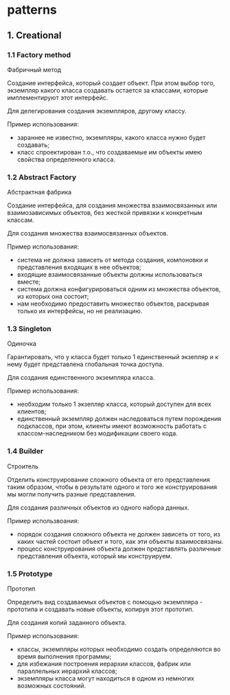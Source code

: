 # patterns

## 1. Creational
### 1.1 Factory method
Фабричный метод 

Создание интерфейса, который создает объект. При этом выбор того, экземпляр какого класса создавать остается за классами, 
которые имплементируют этот интерфейс.

Для делегирования создания экземпляров, другому классу.

Пример использования:
- зараннее не известно, экземпляры, какого класса нужно будет создавать;
- класс спроектирован т.о., что создаваемые им объекты имею свойства определенного класса.

### 1.2 Abstract Factory
Абстрактная фабрика

Создание интерфейса, для создания множества взаимосвязанных или взаимозависимых объектов, без жесткой привязки к конкретным классам.

Для создания множества взаимосвязанных объектов.

Пример использования:
- система не должна зависеть от метода создания, компоновки и представления входящих в нее объектов;
- входящие взаимосвязанные объекты должны использоваться вместе;
- система должна конфигурироваться одним из множества объектов, из которых она состоит;
- нам необходимо предоставить множество объектов, раскрывая только их интерфейсы, но не реализацию.

### 1.3 Singleton
Одиночка

Гарантировать, что у класса будет только 1 единственный экзепляр и к нему  будет представлена глобальная точка доступа.

Для создания единственного экземпляра класса.

Пример использования:
- необходим только 1 экзепляр класса, который доступен для всех клиентов;
- единственный экземпляр должен наследоваться путем порождения подклассов, при этом, клиенты имеют возможность работать с классом-наследником без модификации своего кода.

### 1.4 Builder
Строитель

Отделить конструирование сложного объекта от его представления таким образом, чтобы в результате одного и того же конструирования 
мы могли получить разные представления.

Для создания различных объектов  из одного набора данных.

Пример использвоания:
- порядок создания сложного объекта не должен зависеть от того, из каких частей состоит объект и того, как эти объекты взаимосвязаны.
- процесс конструирования объекта должен представлять различные представления объекта, который мы конструируем.

### 1.5 Prototype
Прототип

Определить вид создаваемых объектов с помощью экземпляра - прототипа и создавать новые объекты, копируя этот прототип.

Для создания копий заданного объекта.

Пример использования:
- классы, экземпляры которых  необходимо создать определяются во время выполнения программы;
- для избежания построения иерархии классов, фабрик или параллельных  иерархий классов;
- экземпляры класса могут  находиться в одном из немногих  возможных состояний.